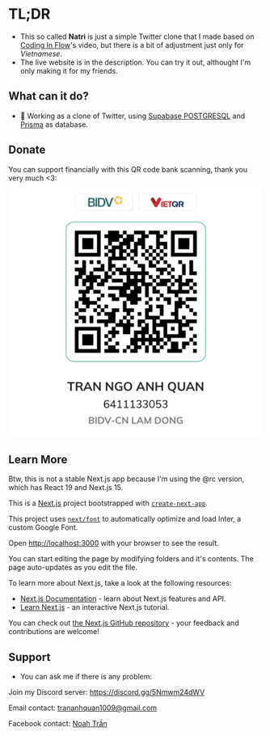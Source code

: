 # TL;DR

- This so called **Natri** is just a simple Twitter clone that I made based on [Coding In Flow](https://www.youtube.com/@codinginflow)'s video, but there is a bit of adjustment just only for _Vietnamese_.
- The live website is in the description. You can try it out, althought I'm only making it for my friends.

## What can it do?

- 📓 Working as a clone of Twitter, using [Supabase POSTGRESQL](https://supabase.com) and [Prisma](https://www.prisma.io) as database.

## Donate

You can support financially with this QR code bank scanning, thank you very much <3:
![BIDV](https://github.com/Coder-Blue/argon-note/blob/main/donation/IMG_4049.jpg?raw=true)

## Learn More

Btw, this is not a stable Next.js app because I'm using the @rc version, which has React 19 and Next.js 15.

This is a [Next.js](https://nextjs.org/) project bootstrapped with [`create-next-app`](https://github.com/vercel/next.js/tree/canary/packages/create-next-app).

This project uses [`next/font`](https://nextjs.org/docs/basic-features/font-optimization) to automatically optimize and load Inter, a custom Google Font.

Open [http://localhost:3000](http://localhost:3000) with your browser to see the result.

You can start editing the page by modifying folders and it's contents. The page auto-updates as you edit the file.

To learn more about Next.js, take a look at the following resources:

- [Next.js Documentation](https://nextjs.org/docs) - learn about Next.js features and API.
- [Learn Next.js](https://nextjs.org/learn) - an interactive Next.js tutorial.

You can check out [the Next.js GitHub repository](https://github.com/vercel/next.js/) - your feedback and contributions are welcome!

## Support

- You can ask me if there is any problem:

Join my Discord server: https://discord.gg/5Nmwm24dWV

Email contact: trananhquan1009@gmail.com

Facebook contact: [Noah Trần](https://www.facebook.com/noah.tran1109)
